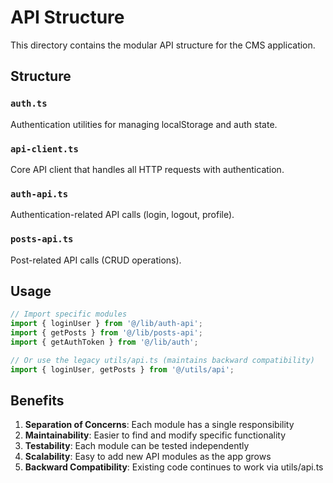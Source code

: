 # API Structure

This directory contains the modular API structure for the CMS application.

## Structure

### `auth.ts`
Authentication utilities for managing localStorage and auth state.

### `api-client.ts`
Core API client that handles all HTTP requests with authentication.

### `auth-api.ts`
Authentication-related API calls (login, logout, profile).

### `posts-api.ts`
Post-related API calls (CRUD operations).

## Usage

```typescript
// Import specific modules
import { loginUser } from '@/lib/auth-api';
import { getPosts } from '@/lib/posts-api';
import { getAuthToken } from '@/lib/auth';

// Or use the legacy utils/api.ts (maintains backward compatibility)
import { loginUser, getPosts } from '@/utils/api';
```

## Benefits

1. **Separation of Concerns**: Each module has a single responsibility
2. **Maintainability**: Easier to find and modify specific functionality
3. **Testability**: Each module can be tested independently
4. **Scalability**: Easy to add new API modules as the app grows
5. **Backward Compatibility**: Existing code continues to work via utils/api.ts
